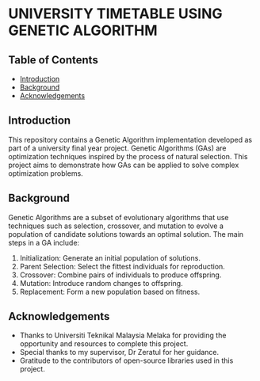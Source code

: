 # UNIVERSITY TIMETABLE USING GENETIC ALGORITHM

## Table of Contents
- [Introduction](#introduction)
- [Background](#background)
- [Acknowledgements](#acknowledgements)

## Introduction
This repository contains a Genetic Algorithm implementation developed as part of a university final year project. Genetic Algorithms (GAs) are optimization techniques inspired by the process of natural selection. This project aims to demonstrate how GAs can be applied to solve complex optimization problems.

## Background
Genetic Algorithms are a subset of evolutionary algorithms that use techniques such as selection, crossover, and mutation to evolve a population of candidate solutions towards an optimal solution. The main steps in a GA include:
1. Initialization: Generate an initial population of solutions.
2. Parent Selection: Select the fittest individuals for reproduction.
3. Crossover: Combine pairs of individuals to produce offspring.
4. Mutation: Introduce random changes to offspring.
5. Replacement: Form a new population based on fitness.

## Acknowledgements
- Thanks to Universiti Teknikal Malaysia Melaka for providing the opportunity and resources to complete this project.
- Special thanks to my supervisor, Dr Zeratul for her guidance.
- Gratitude to the contributors of open-source libraries used in this project.

